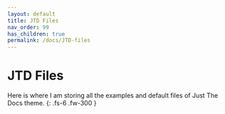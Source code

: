 ```yaml
---
layout: default
title: JTD Files
nav_order: 99
has_children: true
permalink: /docs/JTD-files
---
```


# JTD Files

Here is where I am storing all the examples and default files of Just The Docs theme.
{: .fs-6 .fw-300 }